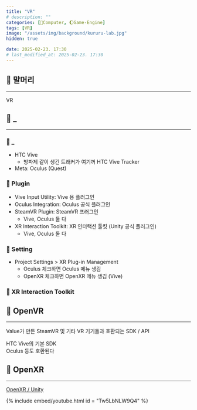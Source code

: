 ```yaml
---
title: "VR"
# description: ""
categories: [💫Computer, 🌔Game-Engine]
tags: [VR]
image: "/assets/img/background/kururu-lab.jpg"
hidden: true

date: 2025-02-23. 17:30
# last_modified_at: 2025-02-23. 17:30
---
```


## 💫 말머리

---

VR  

## 💫 _

---

### 🫧 _

- HTC Vive
  - 방파제 같이 생긴 트래커가 여기꺼 HTC Vive Tracker
- Meta: Oculus (Quest)

### 🫧 Plugin

- Vive Input Utility: Vive 용 플러그인
- Oculus Integration: Oculus 공식 플러그인
- SteamVR Plugin: SteamVR 프러그인
  - Vive, Oculus 둘 다
- XR Interaction Toolkit: XR 인터랙션 툴킷 (Unity 공식 플러그인)
  - Vive, Oculus 둘 다

### 🫧 Setting

- Project Settings > XR Plug-in Management
  - Oculus 체크하면 Oculus 메뉴 생김
  - OpenXR 체크하면 OpenXR 메뉴 생김 (Vive)

### 🫧 XR Interaction Toolkit

## 💫 OpenVR

---

Value가 만든 SteamVR 및 기타 VR 기기들과 호환되는 SDK / API  

HTC Vive의 기본 SDK  
Oculus 등도 호환된다  

## 💫 OpenXR

---

[OpenXR / Unity](https://developer.Vive.com/resources/openxr/unity/)  

{% include embed/youtube.html id = "Tw5LbNLW9Q4" %}
